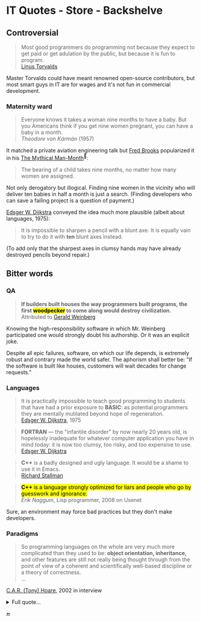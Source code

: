 # IT Quotes - Store - Backshelve

## Controversial

> Most good programmers do programming not because they expect to get paid or get adulation by the public, but because it is fun to program.\
[Linus Torvalds](../contributors/README.md#Linus-Torvalds)

Master Torvalds could have meant renowned open-source contributors, but most smart guys in IT are for wages and it's not fun in commercial development.

### Maternity ward

>  Everyone knows it takes a woman nine months to have a baby. But you Americans think if you get nine women pregnant, you can have a baby in a month.\
_Theodore von Kármán_ (1957)

It matched a private aviation engineering talk but [Fred Brooks](../contributors/README.md#Fred-Brooks) popularized it in his [The Mythical Man-Month](https://en.wikipedia.org/wiki/The_Mythical_Man-Month)<sup>🔗</sup>:

> The bearing of a child takes nine months, no matter how many women are assigned.

Not only derogatory but illogical. Finding nine women in the vicinity who will deliver ten babies in half a month is just a search. (Finding developers who can save a failing project is a question of payment.) 

[Edsger W. Dijkstra](../contributors/README.md#Edsger-W-Dijkstra) conveyed the idea much more plausible (albeit about languages, 1975):

> It is impossible to sharpen a pencil with a blunt axe. It is equally vain to try to do it with **ten** blunt axes instead.

(To add only that the sharpest axes in clumsy hands may have already destroyed pencils beyond repair.)

## Bitter words

### QA

<a id="woodpecker"></a>
> **If builders built houses the way programmers built programs, the first <mark>woodpecker</mark> to come along would destroy civilization.**\
Attributed to [Gerald Weinberg](../contributors/README.md#Gerald-Weinberg)

Knowing the high-responsibility software in which Mr.&nbsp;Weinberg participated one would strongly doubt his authorship. Or it was an explicit joke.

Despite all epic failures, software, on which our life depends, is extremely robust and contrary made the world safer. The aphorism shall better be: "If the software is built like houses, customers will wait decades for change requests."

### Languages
 
> It is practically impossible to teach good programming to students that have had a prior exposure to **BASIC**: as potential programmers they are mentally mutilated beyond hope of regeneration.\
[Edsger W. Dijkstra](../contributors/README.md#Edsger-W-Dijkstra), 1975

> **FORTRAN** &mdash; the "infantile disorder" by now nearly 20 years old, is hopelessly inadequate for whatever computer application you have in mind today: it is now too clumsy, too risky, and too expensive to use.\
[Edsger W. Dijkstra](../contributors/README.md#Edsger-W-Dijkstra)

> **C++** is a badly designed and ugly language. It would be a shame to use it in Emacs.\
[Richard Stallman](../contributors/README.md#Richard-Stallman)

> <mark><b>C++</b> is a language strongly optimized for liars and people who go by guesswork and ignorance.</mark>\
_Erik Naggum_, Lisp programmer, 2008 on Usenet

Sure, an environment may force bad practices but they don't make developers.

### Paradigms
 
> So programming languages on the whole are very much more complicated than they used to be: **object orientation, inheritance,** and other features are still not really being thought through from the point of view of a coherent and scientifically well-based discipline or a theory of correctness.\
...

[C.A.R. (Tony) Hoare](../contributors/README.md#Tony-Hoare), 2002 in interview

<details><summary>Full quote...</summary>
 What’s happened is that practical programmers have used whatever understanding they’ve gained, or theoreticians have offered them, to increase complexity. So programming languages on the whole are very much more complicated than they used to be: object orientation, inheritance, and other features are still not really being thought through from the point of view of a coherent and scientifically well-based discipline or a theory of correctness. My original postulate, which I have been pursuing as a scientist all my life, is that one uses the criteria of correctness as a means of converging on a decent programming language design—one which doesn’t set traps for its users, and ones in which the different components of the program correspond clearly to different components of its specification, so you can reason compositionally about it. Programming languages in full generality have not really paid full attention to this aspect. They tend to be defined purely on the basis of what the  29 machine does when it’s executing the program, and often at quite a low level of granularity too—individual storage accesses. I still think we have to get the message across. The tools, including the compiler, have to be based on some theory of what it means to write a correct program.
</details>

🔚
